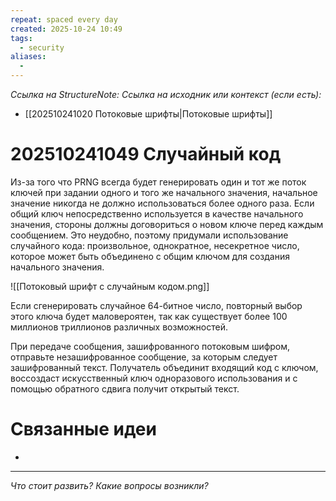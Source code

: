 ```yaml
---
repeat: spaced every day
created: 2025-10-24 10:49
tags:
  - security
aliases:
  -
---
```

*Ссылка на StructureNote:*
*Ссылка на исходник или контекст (если есть):*
- [[202510241020 Потоковые шрифты|Потоковые шрифты]]

# 202510241049 Случайный код

Из-за того что PRNG всегда будет генерировать один и тот же поток ключей при задании одного и того же начального значения, начальное значение никогда не должно использоваться более одного раза. Если общий ключ непосредственно используется в качестве начального значения, стороны должны договориться о новом ключе перед каждым сообщением. Это неудобно, поэтому придумали использование случайного кода: произвольное, однократное, несекретное число, которое может быть объединено с общим ключом для создания начального значения.

![[Потоковый шрифт с случайным кодом.png]]

Если сгенерировать случайное 64-битное число, повторный выбор этого ключа будет маловероятен, так как существует более 100 миллионов триллионов различных возможностей.

При передаче сообщения, зашифрованного потоковым шифром, отправьте незашифрованное сообщение, за которым следует зашифрованный текст. Получатель объединит входящий код с ключом, воссоздаст искусственный ключ одноразового использования и с помощью обратного сдвига получит открытый текст.

# Связанные идеи

- 

---

*Что стоит развить? Какие вопросы возникли?*
